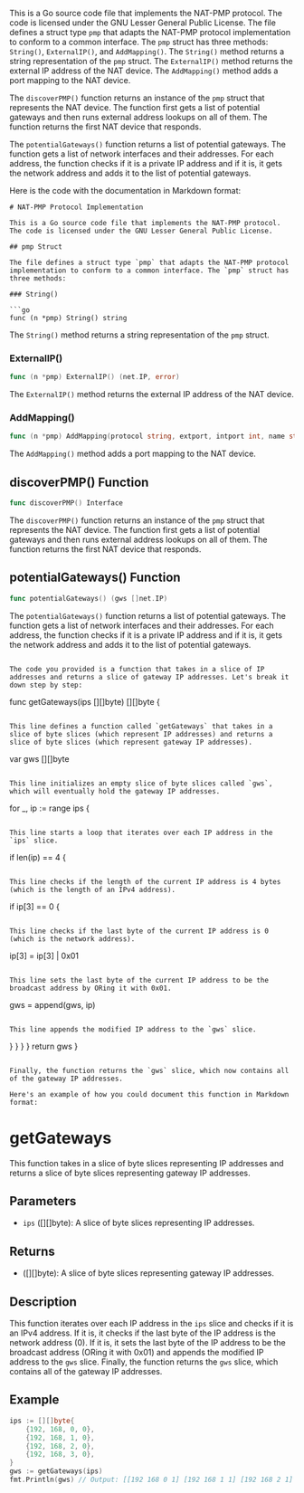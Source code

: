 This is a Go source code file that implements the NAT-PMP protocol. The code is licensed under the GNU Lesser General Public License. The file defines a struct type `pmp` that adapts the NAT-PMP protocol implementation to conform to a common interface. The `pmp` struct has three methods: `String()`, `ExternalIP()`, and `AddMapping()`. The `String()` method returns a string representation of the `pmp` struct. The `ExternalIP()` method returns the external IP address of the NAT device. The `AddMapping()` method adds a port mapping to the NAT device.

The `discoverPMP()` function returns an instance of the `pmp` struct that represents the NAT device. The function first gets a list of potential gateways and then runs external address lookups on all of them. The function returns the first NAT device that responds.

The `potentialGateways()` function returns a list of potential gateways. The function gets a list of network interfaces and their addresses. For each address, the function checks if it is a private IP address and if it is, it gets the network address and adds it to the list of potential gateways.

Here is the code with the documentation in Markdown format:

```
# NAT-PMP Protocol Implementation

This is a Go source code file that implements the NAT-PMP protocol. The code is licensed under the GNU Lesser General Public License.

## pmp Struct

The file defines a struct type `pmp` that adapts the NAT-PMP protocol implementation to conform to a common interface. The `pmp` struct has three methods:

### String()

```go
func (n *pmp) String() string
```

The `String()` method returns a string representation of the `pmp` struct.

### ExternalIP()

```go
func (n *pmp) ExternalIP() (net.IP, error)
```

The `ExternalIP()` method returns the external IP address of the NAT device.

### AddMapping()

```go
func (n *pmp) AddMapping(protocol string, extport, intport int, name string, lifetime time.Duration) error
```

The `AddMapping()` method adds a port mapping to the NAT device.

## discoverPMP() Function

```go
func discoverPMP() Interface
```

The `discoverPMP()` function returns an instance of the `pmp` struct that represents the NAT device. The function first gets a list of potential gateways and then runs external address lookups on all of them. The function returns the first NAT device that responds.

## potentialGateways() Function

```go
func potentialGateways() (gws []net.IP)
```

The `potentialGateways()` function returns a list of potential gateways. The function gets a list of network interfaces and their addresses. For each address, the function checks if it is a private IP address and if it is, it gets the network address and adds it to the list of potential gateways.
``` Sure, I'd be happy to help you with that! 

The code you provided is a function that takes in a slice of IP addresses and returns a slice of gateway IP addresses. Let's break it down step by step:

```
func getGateways(ips [][]byte) [][]byte {
```

This line defines a function called `getGateways` that takes in a slice of byte slices (which represent IP addresses) and returns a slice of byte slices (which represent gateway IP addresses).

```
var gws [][]byte
```

This line initializes an empty slice of byte slices called `gws`, which will eventually hold the gateway IP addresses.

```
for _, ip := range ips {
```

This line starts a loop that iterates over each IP address in the `ips` slice.

```
if len(ip) == 4 {
```

This line checks if the length of the current IP address is 4 bytes (which is the length of an IPv4 address).

```
if ip[3] == 0 {
```

This line checks if the last byte of the current IP address is 0 (which is the network address).

```
ip[3] = ip[3] | 0x01
```

This line sets the last byte of the current IP address to be the broadcast address by ORing it with 0x01.

```
gws = append(gws, ip)
```

This line appends the modified IP address to the `gws` slice.

```
}
			}
		}
	}
	return gws
}
```

Finally, the function returns the `gws` slice, which now contains all of the gateway IP addresses.

Here's an example of how you could document this function in Markdown format:

```
# getGateways

This function takes in a slice of byte slices representing IP addresses and returns a slice of byte slices representing gateway IP addresses.

## Parameters

- `ips` ([][]byte): A slice of byte slices representing IP addresses.

## Returns

- ([][]byte): A slice of byte slices representing gateway IP addresses.

## Description

This function iterates over each IP address in the `ips` slice and checks if it is an IPv4 address. If it is, it checks if the last byte of the IP address is the network address (0). If it is, it sets the last byte of the IP address to be the broadcast address (ORing it with 0x01) and appends the modified IP address to the `gws` slice. Finally, the function returns the `gws` slice, which contains all of the gateway IP addresses.

## Example

```go
ips := [][]byte{
	{192, 168, 0, 0},
	{192, 168, 1, 0},
	{192, 168, 2, 0},
	{192, 168, 3, 0},
}
gws := getGateways(ips)
fmt.Println(gws) // Output: [[192 168 0 1] [192 168 1 1] [192 168 2 1] [192 168 3 1]]
```